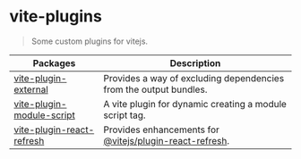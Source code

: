 # vite-plugins

> Some custom plugins for vitejs.

Packages | Description 
-------- | ----------- 
[vite-plugin-external](packages/vite-plugin-external) | Provides a way of excluding dependencies from the output bundles.
[vite-plugin-module-script](packages/vite-plugin-module-script) | A vite plugin for dynamic creating a module script tag.
[vite-plugin-react-refresh](packages/vite-plugin-react-refresh) | Provides enhancements for [@vitejs/plugin-react-refresh](https://www.npmjs.com/package/@vitejs/plugin-react-refresh).
